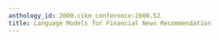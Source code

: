```yaml
---
anthology_id: 2000.cikm_conference-2000.52
title: Language Models for Financial News Recommendation
---
```


